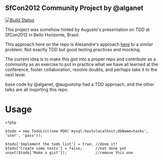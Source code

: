 SfCon2012 Community Project by @alganet
---------------------------------------

[![Build Status](https://secure.travis-ci.org/cordoval/TodoList.png?branch=master)](http://travis-ci.org/cordoval/TodoList)

This project was somehow hinted by Augusto's presentation on TDD at SfCon2012 in Bello Horizonte, Brasil.

This approach here on the repo is Alexandre's approach [here](https://gist.github.com/2976029) to a similar problem. Not exactly TDD but good testing practices
and mocking.

The current idea is to make this gist into a proper repo and contribute as a community as an exercise to put in practice
what we have all learned at the conference, foster collaboration, resolve doubts, and perhaps take it to the next level.

base code by @alganet, @augustohp had a TDD approach, and the other talks are all inspirting this repo.

Usage
=====

```
<?php

$todo = new TodoList(new PDO('mysql:host=localhost;dbName=tasks', 'user', 'pass'));

$todo['Implement the todo list'] = true; //done it!
$todo['Create some tests'] = false;      //not done yet
unset($todo['Make a gist']);             //remove this one
```